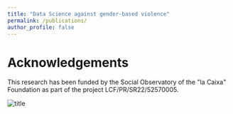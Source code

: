 ```yaml
---
title: "Data Science against gender-based violence"
permalink: /publications/
author_profile: false
---
```


Acknowledgements
================
This research has been funded by the Social Observatory of the "la Caixa" Foundation as part of
the project LCF/PR/SR22/52570005.

![title](Images/example.png)